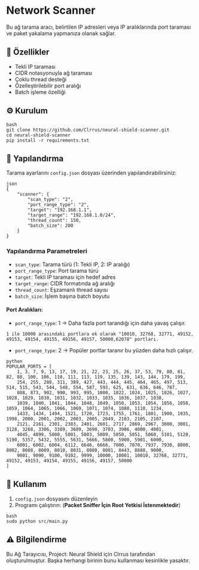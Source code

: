 # Network Scanner

Bu ağ tarama aracı, belirtilen IP adresleri veya IP aralıklarında port taraması ve paket yakalama yapmanıza olanak sağlar.

## 🚀 Özellikler

- Tekli IP taraması
- CIDR notasyonuyla ağ taraması
- Çoklu thread desteği
- Özelleştirilebilir port aralığı
- Batch işleme özelliği

## ⚙️ Kurulum
```
bash
git clone https://github.com/Clrrus/neural-shield-scanner.git
cd neural-shield-scanner
pip install -r requirements.txt
```

## 📝 Yapılandırma

Tarama ayarlarını `config.json` dosyası üzerinden yapılandırabilirsiniz:
```
json
{
    "scanner": {
        "scan_type": "2",
        "port_range_type": "2",
        "target": "192.168.1.1",
        "target_range": "192.168.1.0/24",
        "thread_count": 150,
        "batch_size": 200
    }
}
```

### Yapılandırma Parametreleri

- `scan_type`: Tarama türü (1: Tekli IP, 2: IP aralığı)
- `port_range_type`: Port tarama türü
- `target`: Tekli IP taraması için hedef adres
- `target_range`: CIDR formatında ağ aralığı
- `thread_count`: Eşzamanlı thread sayısı
- `batch_size`: İşlem başına batch boyutu

#### Port Aralıkları:
- `port_range_type`: 1 -> Daha fazla port tarandığı için daha yavaş çalışır.
```
1 ile 10000 arasındaki portlara ek olarak "10010, 32768, 32771, 49152, 49153, 49154, 49155, 49156, 49157, 50000,62078" portları.
```
- `port_range_type`: 2 -> Popüler portlar taranır bu yüzden daha hızlı çalışır.
```
python
POPULAR_PORTS = [
    1, 3, 7, 9, 13, 17, 19, 21, 22, 23, 25, 26, 37, 53, 79, 80, 81, 82, 88, 100, 106, 110, 111, 113, 119, 135, 139, 143, 144, 179, 199, 
    254, 255, 280, 311, 389, 427, 443, 444, 445, 464, 465, 497, 513, 514, 515, 543, 544, 548, 554, 587, 593, 625, 631, 636, 646, 787, 
    808, 873, 902, 990, 993, 995, 1000, 1022, 1024, 1025, 1026, 1027, 1028, 1029, 1030, 1031, 1032, 1033, 1035, 1036, 1037, 1038, 
    1039, 1040, 1041, 1044, 1048, 1049, 1050, 1053, 1054, 1056, 1058, 1059, 1064, 1065, 1066, 1069, 1071, 1074, 1080, 1110, 1234, 
    1433, 1434, 1494, 1521, 1720, 1723, 1755, 1761, 1801, 1900, 1935, 1998, 2000, 2001, 2002, 2003, 2005, 2049, 2103, 2105, 2107, 
    2121, 2161, 2301, 2383, 2401, 2601, 2717, 2869, 2967, 3000, 3001, 3128, 3268, 3306, 3389, 3689, 3690, 3703, 3986, 4000, 4001, 
    4045, 4899, 5000, 5001, 5003, 5009, 5050, 5051, 5060, 5101, 5120, 5190, 5357, 5432, 5555, 5631, 5666, 5800, 5900, 5901, 6000, 
    6001, 6002, 6004, 6112, 6646, 6666, 7000, 7070, 7937, 7938, 8000, 8002, 8008, 8009, 8010, 8031, 8080, 8081, 8443, 8888, 9000, 
    9001, 9090, 9100, 9102, 9999, 10000, 10001, 10010, 32768, 32771, 49152, 49153, 49154, 49155, 49156, 49157, 50000
]
```

## 🔧 Kullanım

1. `config.json` dosyasını düzenleyin
2. Programı çalıştırın: (**Packet Sniffer İçin Root Yetkisi İstenmektedir**)
```
bash
sudo python src/main.py
```

## ⚠️ Bilgilendirme

Bu Ağ Tarayıcısı, Project: Neural Shield için Clrrus tarafından oluşturulmuştur. Başka herhangi birinin bunu kullanması kesinlikle yasaktır.
